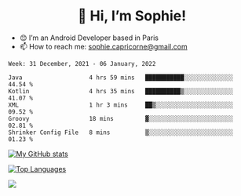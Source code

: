 <h1 align="center"> 👋 Hi, I’m Sophie! </h1>  

- 😊 I’m an Android Developer based in Paris
- 📫 How to reach me: sophie.capricorne@gmail.com


<!--START_SECTION:waka-->
```text
Week: 31 December, 2021 - 06 January, 2022

Java                   4 hrs 59 mins   ███████████░░░░░░░░░░░░░░   44.54 % 
Kotlin                 4 hrs 35 mins   ██████████▒░░░░░░░░░░░░░░   41.07 % 
XML                    1 hr 3 mins     ██▒░░░░░░░░░░░░░░░░░░░░░░   09.52 % 
Groovy                 18 mins         ▓░░░░░░░░░░░░░░░░░░░░░░░░   02.81 % 
Shrinker Config File   8 mins          ▒░░░░░░░░░░░░░░░░░░░░░░░░   01.23 % 
```
<!--END_SECTION:waka-->

[![My GitHub stats](https://github-readme-stats.vercel.app/api?username=sophicapri&show_icons=true&theme=buefy)](https://github.com/anuraghazra/github-readme-stats)

[![Top Languages](https://github-readme-stats.vercel.app/api/top-langs/?username=sophicapri&langs_count=2&layout=compact)](https://github.com/anuraghazra/github-readme-stats)

![](https://github-readme-streak-stats.herokuapp.com/?user=sophicapri)
